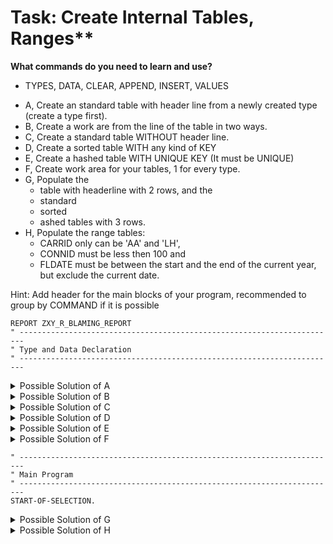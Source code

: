 # Task: Create Internal Tables, Ranges**

**What commands do you need to learn and use?**
 - TYPES, DATA, CLEAR, APPEND, INSERT, VALUES

+ A, Create an standard table with header line from a newly created type (create a type first).
+ B, Create a work are from the line of the table in two ways.
+ C, Create a standard table WITHOUT header line.
+ D, Create a sorted table WITH any kind of KEY
+ E, Create a hashed table WITH UNIQUE KEY (It must be UNIQUE)
+ F, Create work area for your tables, 1 for every type.
+ G, Populate the
  + table with headerline with 2 rows, and the
  + standard
  + sorted
  + ashed tables with 3 rows.
+ H, Populate the range tables:
  + CARRID only can be 'AA' and 'LH',
  + CONNID must be less then 100 and
  + FLDATE must be between the start and the end of the current year, but exclude the current date.

Hint: Add header for the main blocks of your program, recommended to group by COMMAND if it is possible

```abap
REPORT ZXY_R_BLAMING_REPORT
" -----------------------------------------------------------------------
" Type and Data Declaration
" -----------------------------------------------------------------------
```
<details>
<summary> Possible Solution of A </summary> 

```abap
TYPES: BEGIN OF gty_sflight.
         INCLUDE TYPE sflight.
TYPES:   custom_field TYPE flag,
       END OF gty_sflight.

DATA gt_sflight TYPE STANDARD TABLE OF sflight WITH HEADER LINE.
  ```         
</details>
<details>
<summary> Possible Solution of B </summary> 

```abap
DATA gs_sflight   LIKE LINE OF gt_sflight.
DATA gs_sflight_2 TYPE gty_sflight.
``` 
</details>
<details>
<summary> Possible Solution of C </summary>
 
```abap
DATA gt_scarr        TYPE STANDARD TABLE OF scarr. 
```
</details> 
<details>
<summary> Possible Solution of D </summary>
 
```abap
DATA gt_scarr_sorted TYPE SORTED TABLE OF   scarr WITH NON-UNIQUE KEY carrname.
```
</details> 
<details>
<summary> Possible Solution of E </summary>
 
```abap
DATA gt_scarr_hashed TYPE HASHED TABLE OF   scarr WITH     UNIQUE KEY carrid.
```
</details>
<details>
<summary> Possible Solution of F </summary>
 
For Table Sflight two work areas have been created in "Possible Soultion B".
So only 1 more needed for Scarr.

```abap
DATA gs_scarr        TYPE scarr.
```
</details>

```abap
" -----------------------------------------------------------------------
" Main Program
" -----------------------------------------------------------------------
START-OF-SELECTION.
```

<details>
<summary> Possible Solution of G </summary>

<blockquote>

Populate the different kind of tables:

<details>
<summary> Table with Header line:</summary>

<blockquote>

<details>
<summary> Using Header line</summary>

<blockquote>

```abap
" Adding values to the header line then append it, into the table.
gt_sflight-carrid   = 'AA'.
gt_sflight-connid   = '78'.
gt_sflight-fldate   = 20240116.
gt_sflight-currency = 'EUR'.
APPEND gt_sflight.

" Clearing the HEADER LINE of the table, if you want to clear the whole table you need to REFRESH + CLEAR it. (Only in if the table has header line)
CLEAR gt_sflight.
gt_sflight-carrid = 'LH'.
gt_sflight-connid = '102'.
gt_sflight-fldate = 20240202.
gt_sflight-price  = '999'.
APPEND gt_sflight.
```
</blockquote>
</details>
<details>
<blockquote>
<summary> Using Work area</summary>

```abap
" Adding values to the work area then, append it to the table:
REFRESH gt_sflight. "Make the table empty
gs_sflight-carrid   = 'AA'.
gs_sflight-connid   = '78'.
gs_sflight-fldate   = 20240116.
gs_sflight-currency = 'EUR'.
APPEND gs_sflight TO gt_sflight.

CLEAR gs_sflight.
gs_sflight-carrid = 'LH'.
gs_sflight-connid = '102'.
gs_sflight-fldate = 20240202.
gs_sflight-price  = '999'.
APPEND gs_sflight TO gt_sflight.
```
</blockquote>
</details>
<details>
<summary> Using VALUE</summary>
<blockquote>

```abap
"OR Adding the values into the header line with command VALUE:
REFRESH gt_sflight. "Make the table empty
gt_sflight = VALUE #( carrid = 'AA' connid = '78'  fldate = 20240116 currency = 'EUR' ).
APPEND gt_sflight.
gs_sflight = VALUE #( carrid = 'LH' connid = '102' fldate = 20240202 price = 999 ).
APPEND gs_sflight TO gt_sflight.
```
</blockquote>
</details>
</blockquote>
</details>

<details>
<summary> Standard Table</summary>

<blockquote>

<details>
<summary> Using Work area</summary>

<blockquote>

```abap
gs_scarr-carrid   = 'AC'.
gs_scarr-carrname = 'Air Core'.
gs_scarr-currcode = 'EUR'.
gs_scarr-url      = 'www.this_is_not_a_real_airline.com'.
APPEND gs_scarr TO gt_scarr.

CLEAR gs_scarr.
gs_scarr-carrid   = 'AB'.
gs_scarr-carrname = 'Air Budapest'.
gs_scarr-currcode = 'HUF'.
gs_scarr-url      = 'www.just_an_example.com'.
APPEND gs_scarr TO gt_scarr.

CLEAR gs_scarr.
gs_scarr-carrid   = 'AE'.
gs_scarr-carrname = 'Air Eger'.
gs_scarr-currcode = 'TRY'.
gs_scarr-url      = 'www.air_1552.com'.
APPEND gs_scarr TO gt_scarr.
```
</blockquote>
</details>

<details>
<summary> Using VALUE</summary>

<blockquote>

OR Adding a new rows directly into the table with command VALUE:
Command VALUE clear the table before adding these values!!!

```abap
gt_scarr = VALUE #( ( carrid = 'AC' carrname = 'Air Core'     currcode = 'EUR' url = 'www.this_is_not_a_real_airline.com' )
                    ( carrid = 'AB' carrname = 'Air Budapest' currcode = 'HUF' url = 'www.just_an_example.com'            )
                    ( carrid = 'AE' carrname = 'Air Eger'     currcode = 'TRY' url = 'www.air_1552.com'                   ) ).
```
</blockquote>
</details>
</blockquote>
</details>

<details>
<summary> Sorted Table</summary>

<blockquote>

<details>
<summary> Using Work area</summary>

<blockquote>

```abap
CLEAR gs_scarr. "Because of the previous subtask.
gs_scarr-carrid   = 'AC'.
gs_scarr-carrname = 'Air Core'.
gs_scarr-currcode = 'EUR'.
gs_scarr-url      = 'www.this_is_not_a_real_airline.com'.
INSERT gs_scarr INTO TABLE gt_scarr_sorted.

CLEAR gs_scarr.
gs_scarr-carrid   = 'AB'.
gs_scarr-carrname = 'Air Budapest'.
gs_scarr-currcode = 'HUF'.
gs_scarr-url      = 'www.just_an_example.com'.
INSERT gs_scarr INTO TABLE gt_scarr_sorted.

CLEAR gs_scarr.
gs_scarr-carrid   = 'AE'.
gs_scarr-carrname = 'Air Eger'.
gs_scarr-currcode = 'TRY'.
gs_scarr-url      = 'www.air_1552.com'.
INSERT gs_scarr INTO TABLE gt_scarr_sorted.
```
</blockquote>
</details>

<details>
<summary> Using VALUE</summary>

<blockquote>

```abap
gt_scarr_sorted = VALUE #( ( carrid = 'AC' carrname = 'Air Core'     currcode = 'EUR' url = 'www.this_is_not_a_real_airline.com' )
                           ( carrid = 'AB' carrname = 'Air Budapest' currcode = 'HUF' url = 'www.just_an_example.com'            )
                           ( carrid = 'AE' carrname = 'Air Eger'     currcode = 'TRY' url = 'www.air_1552.com'                   ) ).
```
</blockquote>
</details>
</blockquote>
</details>

<details>
<summary> Hashed Table</summary>

<blockquote>

<details>
<summary> Using Work area</summary>

<blockquote>

```abap
CLEAR gs_scarr. "Because of the previous subtask.
gs_scarr-carrid   = 'AC'.
gs_scarr-carrname = 'Air Core'.
gs_scarr-currcode = 'EUR'.
gs_scarr-url      = 'www.this_is_not_a_real_airline.com'.
INSERT gs_scarr INTO TABLE gt_scarr_hashed.

CLEAR gs_scarr.
gs_scarr-carrid   = 'AB'.
gs_scarr-carrname = 'Air Budapest'.
gs_scarr-currcode = 'HUF'.
gs_scarr-url      = 'www.just_an_example.com'.
INSERT gs_scarr INTO TABLE gt_scarr_hashed.

CLEAR gs_scarr.
gs_scarr-carrid   = 'AE'.
gs_scarr-carrname = 'Air Eger'.
gs_scarr-currcode = 'TRY'.
gs_scarr-url      = 'www.air_1552.com'.
INSERT gs_scarr INTO TABLE gt_scarr_hashed.
```
</blockquote>
</details>
<details>
<summary> Using VALUE</summary>

<blockquote>

```abap
gt_scarr_hashed = VALUE #( ( carrid = 'AC' carrname = 'Air Core'     currcode = 'EUR' url = 'www.this_is_not_a_real_airline.com' )
                           ( carrid = 'AB' carrname = 'Air Budapest' currcode = 'HUF' url = 'www.just_an_example.com'            )
                           ( carrid = 'AE' carrname = 'Air Eger'     currcode = 'TRY' url = 'www.air_1552.com'                   ) ).
```
</blockquote>
</details>
</blockquote>
</details>
</blockquote>
</details>

<details>
<summary> Possible Solution of H </summary>

<blockquote>

Populate range tables:

<details>
<summary> CARRID</summary>

<blockquote>

<details>
<summary> Using Work area</summary>

<blockquote>

Adding values to the work area then, append it to the table:

```abap
gs_airline_code-sign   = 'I'.
gs_airline_code-option = 'EQ'.
gs_airline_code-low    = 'AA'.
APPEND gs_airline_code TO gt_airline_code.

CLEAR gs_airline_code.
gs_airline_code-sign   = 'I'.
gs_airline_code-option = 'EQ'.
gs_airline_code-low    = 'LH'.
APPEND gs_airline_code TO gt_airline_code.
```
</blockquote>
</details>
<details>
<summary> Using VALUE</summary>

<blockquote>

```abap
gt_airline_code = VALUE #( ( sign = 'I' option = 'EQ' low = 'AA' )
                           ( sign = 'I' option = 'EQ' low = 'LH' ) ).
```
</blockquote>
</details>
</blockquote>
</details>
<details>
<summary> CONNID</summary>

<blockquote>

<details>
<summary> Using Work area</summary>

<blockquote>

```abap
gs_flight_connection_numbers-sign   = 'I'.
gs_flight_connection_numbers-option = 'LT'.
gs_flight_connection_numbers-low    = 100.
APPEND gs_flight_connection_numbers TO gt_flight_connection_numbers.
```
</blockquote>
</details>

<details>
<summary> Using VALUE</summary>

<blockquote>

```abap
gt_flight_connection_numbers = VALUE #( ( sign = 'I' option = 'LT' low = 100 ) ).
```
</blockquote>
</details>
</blockquote>
</details>
<details>
<summary> FLDATE</summary>

<blockquote>

<details>
<summary>  Using Work area</summary>

<blockquote>

```abap
gs_flight_date-sign   = 'I'.
gs_flight_date-option = 'BT'.
gs_flight_date-low    = 20240101.
gs_flight_date-high   = 20241231.
APPEND gs_flight_date TO gt_flight_date.

CLEAR gs_flight_date.
gs_flight_date-sign   = 'E'.
gs_flight_date-option = 'EG'.
gs_flight_date-low    = sy-datum.
APPEND gs_flight_date TO gt_flight_date.
```
</blockquote>
</details>
<details>
<summary> Using VALUE</summary>

<blockquote>

```abap
gt_flight_date = VALUE #( ( sign = 'I' option = 'BT' low = 20240101 high = 20241231 )
                          ( sign = 'E' option = 'EQ' low = sy-datum                 ) ).
```
</blockquote>
</details>
</blockquote>
</details>